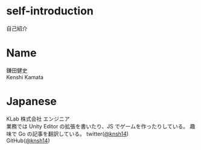 # self-introduction
自己紹介

# Name
鎌田健史  
Kenshi Kamata  

# Japanese
KLab 株式会社 エンジニア  
業務では Unity Editor の拡張を書いたり、JS でゲームを作ったりしている。
趣味で Go の記事を翻訳している。
twitter([@knsh14](https://twitter.com/knsh14))  
GitHub([@knsh14](https://github.com/knsh14))
